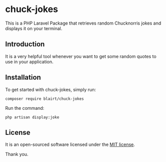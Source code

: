 # chuck-jokes

This is a PHP Laravel Package that retrieves random Chucknorris jokes and displays it on your terminal.

## Introduction

It is a very helpful tool whenever you want to get some random quotes to use in your application.

## Installation

To get started with chuck-jokes, simply run:

    composer require blairt/chuck-jokes
    
 Run the command:
 
    php artisan display:joke
    
## License

It is an open-sourced software licensed under the [MIT license](https://opensource.org/licenses/MIT).

Thank you.
